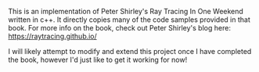 This is an implementation of Peter Shirley's Ray Tracing In One Weekend written in c++. It directly copies many of the code samples provided in that book. For more info on the book, check out Peter Shirley's blog here: https://raytracing.github.io/

I will likely attempt to modify and extend this project once I have completed the book, however I'd just like to get it working for now!
